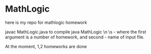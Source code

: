 MathLogic
=========

here is my repo for mathlogic homework

javac MathLogic.java to compile
java MathLogic \n \s - where the first argument is a number of homework, and second - name of input file.

At the moment, 1,2 homeworks are done
